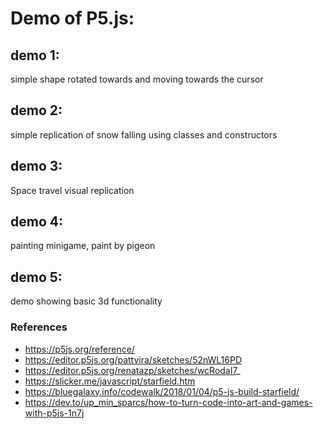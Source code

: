 # Demo of P5.js:

## demo 1:

simple shape rotated towards and moving towards the cursor

## demo 2:

simple replication of snow falling using classes and constructors

## demo 3:

Space travel visual replication

## demo 4:

painting minigame, paint by pigeon

## demo 5:

demo showing basic 3d functionality

### References

- https://p5js.org/reference/
- https://editor.p5js.org/pattvira/sketches/52nWL16PD
- https://editor.p5js.org/renatazp/sketches/wcRodaI7_
- https://slicker.me/javascript/starfield.htm
- https://bluegalaxy.info/codewalk/2018/01/04/p5-js-build-starfield/
- https://dev.to/up_min_sparcs/how-to-turn-code-into-art-and-games-with-p5js-1n7j
